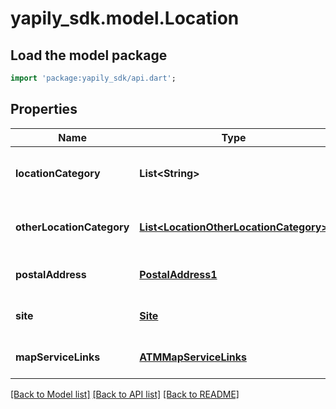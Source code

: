 # yapily_sdk.model.Location

## Load the model package
```dart
import 'package:yapily_sdk/api.dart';
```

## Properties
Name | Type | Description | Notes
------------ | ------------- | ------------- | -------------
**locationCategory** | **List&lt;String&gt;** |  | [optional] [default to const []]
**otherLocationCategory** | [**List&lt;LocationOtherLocationCategory&gt;**](LocationOtherLocationCategory.md) |  | [optional] [default to const []]
**postalAddress** | [**PostalAddress1**](PostalAddress1.md) |  | [optional] [default to null]
**site** | [**Site**](Site.md) |  | [optional] [default to null]
**mapServiceLinks** | [**ATMMapServiceLinks**](ATMMapServiceLinks.md) |  | [optional] [default to null]

[[Back to Model list]](../README.md#documentation-for-models) [[Back to API list]](../README.md#documentation-for-api-endpoints) [[Back to README]](../README.md)


